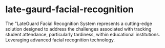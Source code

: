 # late-gaurd-facial-recognition
 The "LateGuard Facial Recognition System represents a cutting-edge solution designed to address the challenges associated with tracking student attendance, particularly tardiness, within educational institutions. Leveraging advanced facial recognition technology.
